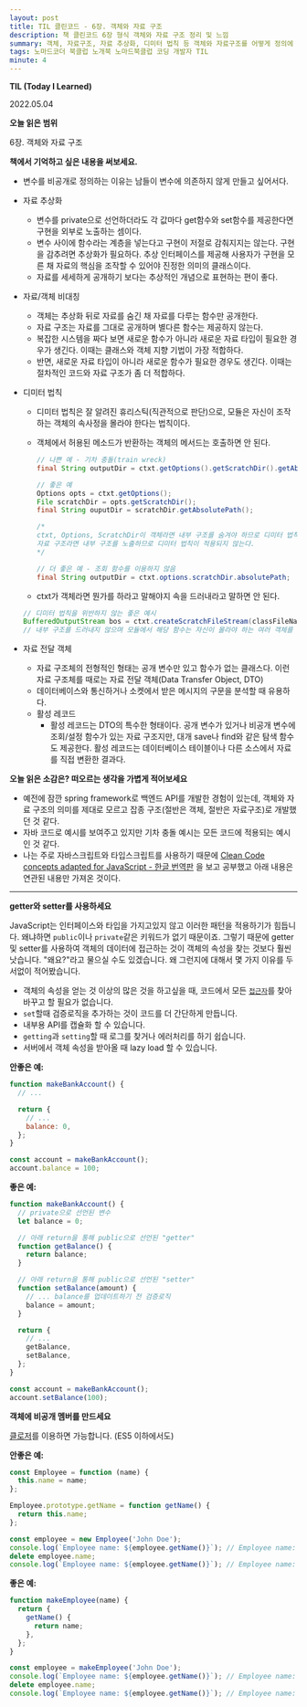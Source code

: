 ```yaml
---
layout: post
title: TIL 클린코드 - 6장. 객체와 자료 구조
description: 책 클린코드 6장 형식 객체와 자료 구조 정리 및 느낌
summary: 객체, 자료구조, 자료 추상화, 디미터 법칙 등 객체와 자료구조를 어떻게 정의에 맞게 사용해야 되는지에 대한 예시 및 설명
tags: 노마드코더 북클럽 노개북 노마드북클럽 코딩 개발자 TIL
minute: 4
---
```


**TIL (Today I Learned)**

2022.05.04

**오늘 읽은 범위**

6장. 객체와 자료 구조

**책에서 기억하고 싶은 내용을 써보세요.**

- 변수를 비공개로 정의하는 이유는 남들이 변수에 의존하지 않게 만들고 싶어서다.
- 자료 추상화
  - 변수를 private으로 선언하더라도 각 값마다 get함수와 set함수를 제공한다면 구현을 외부로 노출하는 셈이다.
  - 변수 사이에 함수라는 계층을 넣는다고 구현이 저절로 감춰지지는 않는다. 구현을 감추려면 추상화가 필요하다. 추상 인터페이스를 제공해 사용자가 구현을 모른 채 자료의 핵심을 조작할 수 있어야 진정한 의미의 클래스이다.
  - 자료를 세세하게 공개하기 보다는 추상적인 개념으로 표현하는 편이 좋다.
- 자료/객체 비대칭
  - 객체는 추상화 뒤로 자료를 숨긴 채 자료를 다루는 함수만 공개한다.
  - 자료 구조는 자료를 그대로 공개하며 별다른 함수는 제공하지 않는다.
  - 복잡한 시스템을 짜다 보면 새로운 함수가 아니라 새로운 자료 타입이 필요한 경우가 생긴다. 이때는 클래스와 객체 지향 기법이 가장 적합하다.
  - 반면, 새로운 자료 타입이 아니라 새로운 함수가 필요한 경우도 생긴다. 이때는 절차적인 코드와 자료 구조가 좀 더 적합하다.
- 디미터 법칙

  - 디미터 법칙은 잘 알려진 휴리스틱(직관적으로 판단)으로, 모듈은 자신이 조작하는 객체의 속사정을 몰라야 한다는 법칙이다.
  - 객체에서 허용된 메소드가 반환하는 객체의 메서드는 호출하면 안 된다.

    ```java
    // 나쁜 예 - 기차 충돌(train wreck)
    final String outputDir = ctxt.getOptions().getScratchDir().getAbsolutePath();

    // 좋은 예
    Options opts = ctxt.getOptions();
    File scratchDir = opts.getScratchDir();
    final String ouputDir = scratchDir.getAbsolutePath();

    /*
    ctxt, Options, ScratchDir이 객체라면 내부 구조를 숨겨야 하므로 디미터 법칙을 위반하고,
    자료 구조라면 내부 구조를 노출하므로 디미터 법칙이 적용되지 않는다.
    */

    // 더 좋은 예 - 조회 함수를 이용하지 않음
    final String outputDir = ctxt.options.scratchDir.absolutePath;
    ```

  - ctxt가 객체라면 뭔가를 하라고 말해야지 속을 드러내라고 말하면 안 된다.

  ```java
  // 디미터 법칙을 위반하지 않는 좋은 예시
  BufferedOutputStream bos = ctxt.createScratchFileStream(classFileName);
  // 내부 구조를 드러내지 않으며 모듈에서 해당 함수는 자신이 몰라야 하는 여러 객체를 탐색할 필요가 없다
  ```

- 자료 전달 객체
  - 자료 구조체의 전형적인 형태는 공개 변수만 있고 함수가 없는 클래스다. 이런 자료 구조체를 때로는 자료 전달 객체(Data Transfer Object, DTO)
  - 데이터베이스와 통신하거나 소켓에서 받은 메시지의 구문을 분석할 때 유용하다.
  - 활성 레코드
    - 활성 레코드는 DTO의 특수한 형태이다. 공개 변수가 있거나 비공개 변수에 조회/설정 함수가 있는 자료 구조지만, 대개 save나 find와 같은 탐색 함수도 제공한다. 활성 레코드는 데이터베이스 테이블이나 다른 소스에서 자료를 직접 변환한 결과다.

**오늘 읽은 소감은? 떠오르는 생각을 가볍게 적어보세요**

- 예전에 잠깐 spring framework로 백엔드 API를 개발한 경험이 있는데, 객체와 자료 구조의 의미를 제대로 모르고 잡종 구조(절반은 객체, 절반은 자료구조)로 개발했던 것 같다.
- 자바 코드로 예시를 보여주고 있지만 기차 충돌 예시는 모든 코드에 적용되는 예시인 것 같다.
- 나는 주로 자바스크립트와 타입스크립트를 사용하기 때문에 [Clean Code concepts adapted for JavaScript - 한글 번역판](https://github.com/qkraudghgh/clean-code-javascript-ko) 을 보고 공부했고 아래 내용은 연관된 내용만 가져온 것이다.

---

**getter와 setter를 사용하세요**

JavaScript는 인터페이스와 타입을 가지고있지 않고 이러한 패턴을 적용하기가 힘듭니다. 왜냐하면 `public`이나 `private`같은 키워드가 없기 때문이죠. 그렇기 때문에 getter 및 setter를 사용하여 객체의 데이터에 접근하는 것이 객체의 속성을 찾는 것보다 훨씬 낫습니다. "왜요?"라고 물으실 수도 있겠습니다. 왜 그런지에 대해서 몇 가지 이유를 두서없이 적어봤습니다.

- 객체의 속성을 얻는 것 이상의 많은 것을 하고싶을 때, 코드에서 모든 [`접근자`](https://developer.mozilla.org/ko/docs/Web/JavaScript/Reference/Functions/get)를 찾아 바꾸고 할 필요가 없습니다.
- `set`할때 검증로직을 추가하는 것이 코드를 더 간단하게 만듭니다.
- 내부용 API를 캡슐화 할 수 있습니다.
- `getting`과 `setting`할 때 로그를 찾거나 에러처리를 하기 쉽습니다.
- 서버에서 객체 속성을 받아올 때 lazy load 할 수 있습니다.

**안좋은 예:**

```jsx
function makeBankAccount() {
  // ...

  return {
    // ...
    balance: 0,
  };
}

const account = makeBankAccount();
account.balance = 100;
```

**좋은 예:**

```jsx
function makeBankAccount() {
  // private으로 선언된 변수
  let balance = 0;

  // 아래 return을 통해 public으로 선언된 "getter"
  function getBalance() {
    return balance;
  }

  // 아래 return을 통해 public으로 선언된 "setter"
  function setBalance(amount) {
    // ... balance를 업데이트하기 전 검증로직
    balance = amount;
  }

  return {
    // ...
    getBalance,
    setBalance,
  };
}

const account = makeBankAccount();
account.setBalance(100);
```

**객체에 비공개 멤버를 만드세요**

[클로저](https://developer.mozilla.org/ko/docs/Web/JavaScript/Closures)를 이용하면 가능합니다. (ES5 이하에서도)

**안좋은 예:**

```jsx
const Employee = function (name) {
  this.name = name;
};

Employee.prototype.getName = function getName() {
  return this.name;
};

const employee = new Employee('John Doe');
console.log(`Employee name: ${employee.getName()}`); // Employee name: John Doe
delete employee.name;
console.log(`Employee name: ${employee.getName()}`); // Employee name: undefined
```

**좋은 예:**

```jsx
function makeEmployee(name) {
  return {
    getName() {
      return name;
    },
  };
}

const employee = makeEmployee('John Doe');
console.log(`Employee name: ${employee.getName()}`); // Employee name: John Doe
delete employee.name;
console.log(`Employee name: ${employee.getName()}`); // Employee name: John Doe
```
